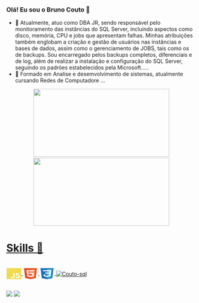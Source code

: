 ### Olá! Eu sou o Bruno Couto 👋

- 🔭 Atualmente, atuo como DBA JR, sendo responsável pelo monitoramento das instâncias do SQL Server, incluindo aspectos como disco, memória, CPU e jobs que apresentam falhas. Minhas atribuições também englobam a criação e gestão de usuários nas instâncias e bases de dados, assim como o gerenciamento de JOBS, tais como os de backups. Sou encarregado pelos backups completos, diferenciais e de log, além de realizar a instalação e configuração do SQL Server, seguindo os padrões estabelecidos pela Microsoft.....
- 🌱 Formado em Analise e desemvolvimento de sistemas, atualmente cursando Redes de Computadore ...
 <div align="center"/>
    <a href="https://github.com/Bcouto19">
    <img  height="180em" width="360em" src="https://github-readme-stats.vercel.app/api?username=Bcouto19&show_icons=true&theme=dark&include_all_commits=true&count_private=true"/>
    <img  height="180em" width="360em" src="https://github-readme-stats.vercel.app/api/top-langs/?username=Bcouto19&layout=compact&langs_count=7&theme=dark"/>
</div>

<h1>Skills 🤹</h1>
<div style="display: inline_block"><br>
  <img align="center" alt="Couto-Js" height="30" width="40" src="https://raw.githubusercontent.com/devicons/devicon/master/icons/javascript/javascript-plain.svg">
  <img align="center" alt="Couto-HTML" height="30" width="40" src="https://raw.githubusercontent.com/devicons/devicon/master/icons/html5/html5-original.svg">
  <img align="center" alt="Couto-CSS" height="30" width="40" src="https://raw.githubusercontent.com/devicons/devicon/master/icons/css3/css3-original.svg">
  <img align="center" alt="Couto-sql" height="30" width="40" src="https://cdn.jsdelivr.net/gh/devicons/devicon@latest/devicon.min.css">                               
</div>


##

<div>
  <a href = "mailto:brunocouto0405@gmail.com.com"><img src="https://img.shields.io/badge/-Gmail-%23333?style=for-the-badge&logo=gmail&logoColor=white" target="_blank"></a>
  <a href="https://www.linkedin.com/in/bruno-couto-7521a4220/" target="_blank"><img src="https://img.shields.io/badge/-LinkedIn-%230077B5?style=for-the-badge&logo=linkedin&logoColor=white" target="_blank"></a> 
</div>
  
